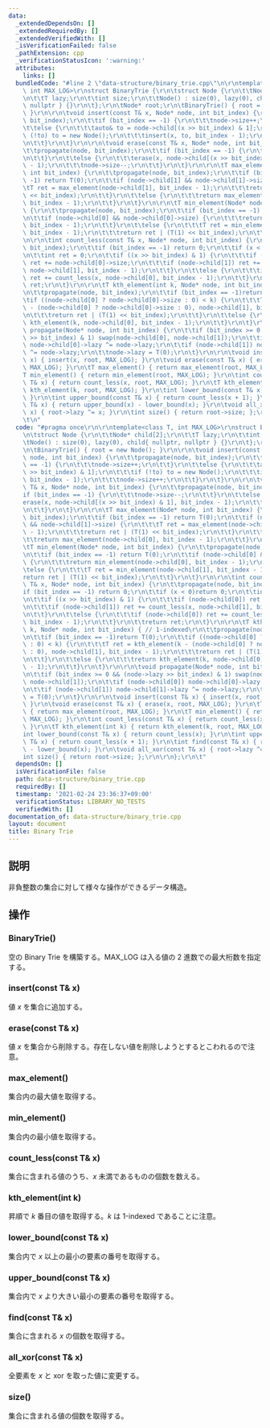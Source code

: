```yaml
---
data:
  _extendedDependsOn: []
  _extendedRequiredBy: []
  _extendedVerifiedWith: []
  _isVerificationFailed: false
  _pathExtension: cpp
  _verificationStatusIcon: ':warning:'
  attributes:
    links: []
  bundledCode: "#line 2 \"data-structure/binary_trie.cpp\"\n\r\ntemplate<class T,\
    \ int MAX_LOG>\r\nstruct BinaryTrie {\r\n\tstruct Node {\r\n\t\tNode* child[2];\r\
    \n\t\tT lazy;\r\n\t\tint size;\r\n\t\tNode() : size(0), lazy(0), child{ nullptr,\
    \ nullptr } {}\r\n\t};\r\n\tNode* root;\r\n\tBinaryTrie() { root = new Node();\
    \ }\r\n\r\n\tvoid insert(const T& x, Node* node, int bit_index) {\r\n\t\tpropagate(node,\
    \ bit_index);\r\n\t\tif (bit_index == -1) {\r\n\t\t\tnode->size++;\r\n\t\t}\r\n\
    \t\telse {\r\n\t\t\tauto& to = node->child[(x >> bit_index) & 1];\r\n\t\t\tif\
    \ (!to) to = new Node();\r\n\t\t\tinsert(x, to, bit_index - 1);\r\n\t\t\tnode->size++;\r\
    \n\t\t}\r\n\t}\r\n\r\n\tvoid erase(const T& x, Node* node, int bit_index) {\r\n\
    \t\tpropagate(node, bit_index);\r\n\t\tif (bit_index == -1) {\r\n\t\t\tnode->size--;\r\
    \n\t\t}\r\n\t\telse {\r\n\t\t\terase(x, node->child[(x >> bit_index) & 1], bit_index\
    \ - 1);\r\n\t\t\tnode->size--;\r\n\t\t}\r\n\t}\r\n\r\n\tT max_element(Node* node,\
    \ int bit_index) {\r\n\t\tpropagate(node, bit_index);\r\n\t\tif (bit_index ==\
    \ -1) return T(0);\r\n\t\tif (node->child[1] && node->child[1]->size) {\r\n\t\t\
    \tT ret = max_element(node->child[1], bit_index - 1);\r\n\t\t\treturn ret | (T(1)\
    \ << bit_index);\r\n\t\t}\r\n\t\telse {\r\n\t\t\treturn max_element(node->child[0],\
    \ bit_index - 1);\r\n\t\t}\r\n\t}\r\n\r\n\tT min_element(Node* node, int bit_index)\
    \ {\r\n\t\tpropagate(node, bit_index);\r\n\t\tif (bit_index == -1) return T(0);\r\
    \n\t\tif (node->child[0] && node->child[0]->size) {\r\n\t\t\treturn min_element(node->child[0],\
    \ bit_index - 1);\r\n\t\t}\r\n\t\telse {\r\n\t\t\tT ret = min_element(node->child[1],\
    \ bit_index - 1);\r\n\t\t\treturn ret | (T(1) << bit_index);\r\n\t\t}\r\n\t}\r\
    \n\r\n\tint count_less(const T& x, Node* node, int bit_index) {\r\n\t\tpropagate(node,\
    \ bit_index);\r\n\t\tif (bit_index == -1) return 0;\r\n\t\tif (x < 0)return 0;\r\
    \n\t\tint ret = 0;\r\n\t\tif ((x >> bit_index) & 1) {\r\n\t\t\tif (node->child[0])\
    \ ret += node->child[0]->size;\r\n\t\t\tif (node->child[1]) ret += count_less(x,\
    \ node->child[1], bit_index - 1);\r\n\t\t}\r\n\t\telse {\r\n\t\t\tif (node->child[0])\
    \ ret += count_less(x, node->child[0], bit_index - 1);\r\n\t\t}\r\n\t\treturn\
    \ ret;\r\n\t}\r\n\r\n\tT kth_element(int k, Node* node, int bit_index) { // 1-indexed\r\
    \n\t\tpropagate(node, bit_index);\r\n\t\tif (bit_index == -1)return T(0);\r\n\t\
    \tif ((node->child[0] ? node->child[0]->size : 0) < k) {\r\n\t\t\tT ret = kth_element(k\
    \ - (node->child[0] ? node->child[0]->size : 0), node->child[1], bit_index - 1);\r\
    \n\t\t\treturn ret | (T(1) << bit_index);\r\n\t\t}\r\n\t\telse {\r\n\t\t\treturn\
    \ kth_element(k, node->child[0], bit_index - 1);\r\n\t\t}\r\n\t}\r\n\r\n\tvoid\
    \ propagate(Node* node, int bit_index) {\r\n\t\tif (bit_index >= 0 && (node->lazy\
    \ >> bit_index) & 1) swap(node->child[0], node->child[1]);\r\n\t\tif (node->child[0])\
    \ node->child[0]->lazy ^= node->lazy;\r\n\t\tif (node->child[1]) node->child[1]->lazy\
    \ ^= node->lazy;\r\n\t\tnode->lazy = T(0);\r\n\t}\r\n\r\n\tvoid insert(const T&\
    \ x) { insert(x, root, MAX_LOG); }\r\n\tvoid erase(const T& x) { erase(x, root,\
    \ MAX_LOG); }\r\n\tT max_element() { return max_element(root, MAX_LOG); }\r\n\t\
    T min_element() { return min_element(root, MAX_LOG); }\r\n\tint count_less(const\
    \ T& x) { return count_less(x, root, MAX_LOG); }\r\n\tT kth_element(int k) { return\
    \ kth_element(k, root, MAX_LOG); }\r\n\tint lower_bound(const T& x) { return count_less(x);\
    \ }\r\n\tint upper_bound(const T& x) { return count_less(x + 1); }\r\n\tint find(const\
    \ T& x) { return upper_bound(x) - lower_bound(x); }\r\n\tvoid all_xor(const T&\
    \ x) { root->lazy ^= x; }\r\n\tint size() { return root->size; };\r\n\r\n};\r\n\
    \t\n"
  code: "#pragma once\r\n\r\ntemplate<class T, int MAX_LOG>\r\nstruct BinaryTrie {\r\
    \n\tstruct Node {\r\n\t\tNode* child[2];\r\n\t\tT lazy;\r\n\t\tint size;\r\n\t\
    \tNode() : size(0), lazy(0), child{ nullptr, nullptr } {}\r\n\t};\r\n\tNode* root;\r\
    \n\tBinaryTrie() { root = new Node(); }\r\n\r\n\tvoid insert(const T& x, Node*\
    \ node, int bit_index) {\r\n\t\tpropagate(node, bit_index);\r\n\t\tif (bit_index\
    \ == -1) {\r\n\t\t\tnode->size++;\r\n\t\t}\r\n\t\telse {\r\n\t\t\tauto& to = node->child[(x\
    \ >> bit_index) & 1];\r\n\t\t\tif (!to) to = new Node();\r\n\t\t\tinsert(x, to,\
    \ bit_index - 1);\r\n\t\t\tnode->size++;\r\n\t\t}\r\n\t}\r\n\r\n\tvoid erase(const\
    \ T& x, Node* node, int bit_index) {\r\n\t\tpropagate(node, bit_index);\r\n\t\t\
    if (bit_index == -1) {\r\n\t\t\tnode->size--;\r\n\t\t}\r\n\t\telse {\r\n\t\t\t\
    erase(x, node->child[(x >> bit_index) & 1], bit_index - 1);\r\n\t\t\tnode->size--;\r\
    \n\t\t}\r\n\t}\r\n\r\n\tT max_element(Node* node, int bit_index) {\r\n\t\tpropagate(node,\
    \ bit_index);\r\n\t\tif (bit_index == -1) return T(0);\r\n\t\tif (node->child[1]\
    \ && node->child[1]->size) {\r\n\t\t\tT ret = max_element(node->child[1], bit_index\
    \ - 1);\r\n\t\t\treturn ret | (T(1) << bit_index);\r\n\t\t}\r\n\t\telse {\r\n\t\
    \t\treturn max_element(node->child[0], bit_index - 1);\r\n\t\t}\r\n\t}\r\n\r\n\
    \tT min_element(Node* node, int bit_index) {\r\n\t\tpropagate(node, bit_index);\r\
    \n\t\tif (bit_index == -1) return T(0);\r\n\t\tif (node->child[0] && node->child[0]->size)\
    \ {\r\n\t\t\treturn min_element(node->child[0], bit_index - 1);\r\n\t\t}\r\n\t\
    \telse {\r\n\t\t\tT ret = min_element(node->child[1], bit_index - 1);\r\n\t\t\t\
    return ret | (T(1) << bit_index);\r\n\t\t}\r\n\t}\r\n\r\n\tint count_less(const\
    \ T& x, Node* node, int bit_index) {\r\n\t\tpropagate(node, bit_index);\r\n\t\t\
    if (bit_index == -1) return 0;\r\n\t\tif (x < 0)return 0;\r\n\t\tint ret = 0;\r\
    \n\t\tif ((x >> bit_index) & 1) {\r\n\t\t\tif (node->child[0]) ret += node->child[0]->size;\r\
    \n\t\t\tif (node->child[1]) ret += count_less(x, node->child[1], bit_index - 1);\r\
    \n\t\t}\r\n\t\telse {\r\n\t\t\tif (node->child[0]) ret += count_less(x, node->child[0],\
    \ bit_index - 1);\r\n\t\t}\r\n\t\treturn ret;\r\n\t}\r\n\r\n\tT kth_element(int\
    \ k, Node* node, int bit_index) { // 1-indexed\r\n\t\tpropagate(node, bit_index);\r\
    \n\t\tif (bit_index == -1)return T(0);\r\n\t\tif ((node->child[0] ? node->child[0]->size\
    \ : 0) < k) {\r\n\t\t\tT ret = kth_element(k - (node->child[0] ? node->child[0]->size\
    \ : 0), node->child[1], bit_index - 1);\r\n\t\t\treturn ret | (T(1) << bit_index);\r\
    \n\t\t}\r\n\t\telse {\r\n\t\t\treturn kth_element(k, node->child[0], bit_index\
    \ - 1);\r\n\t\t}\r\n\t}\r\n\r\n\tvoid propagate(Node* node, int bit_index) {\r\
    \n\t\tif (bit_index >= 0 && (node->lazy >> bit_index) & 1) swap(node->child[0],\
    \ node->child[1]);\r\n\t\tif (node->child[0]) node->child[0]->lazy ^= node->lazy;\r\
    \n\t\tif (node->child[1]) node->child[1]->lazy ^= node->lazy;\r\n\t\tnode->lazy\
    \ = T(0);\r\n\t}\r\n\r\n\tvoid insert(const T& x) { insert(x, root, MAX_LOG);\
    \ }\r\n\tvoid erase(const T& x) { erase(x, root, MAX_LOG); }\r\n\tT max_element()\
    \ { return max_element(root, MAX_LOG); }\r\n\tT min_element() { return min_element(root,\
    \ MAX_LOG); }\r\n\tint count_less(const T& x) { return count_less(x, root, MAX_LOG);\
    \ }\r\n\tT kth_element(int k) { return kth_element(k, root, MAX_LOG); }\r\n\t\
    int lower_bound(const T& x) { return count_less(x); }\r\n\tint upper_bound(const\
    \ T& x) { return count_less(x + 1); }\r\n\tint find(const T& x) { return upper_bound(x)\
    \ - lower_bound(x); }\r\n\tvoid all_xor(const T& x) { root->lazy ^= x; }\r\n\t\
    int size() { return root->size; };\r\n\r\n};\r\n\t"
  dependsOn: []
  isVerificationFile: false
  path: data-structure/binary_trie.cpp
  requiredBy: []
  timestamp: '2021-02-24 23:36:37+09:00'
  verificationStatus: LIBRARY_NO_TESTS
  verifiedWith: []
documentation_of: data-structure/binary_trie.cpp
layout: document
title: Binary Trie
---
```


## 説明
非負整数の集合に対して様々な操作ができるデータ構造。

## 操作
### BinaryTrie()
空の Binary Trie を構築する。MAX_LOG は入る値の $2$ 進数での最大桁数を指定する。
### insert(const T& x)
値 $x$ を集合に追加する。
### erase(const T& x)
値 $x$ を集合から削除する。存在しない値を削除しようとするとこわれるので注意。
### max_element()
集合内の最大値を取得する。
### min_element()
集合内の最小値を取得する。
### count_less(const T& x)
集合に含まれる値のうち、$x$ 未満であるものの個数を数える。
### kth_element(int k)
昇順で $k$ 番目の値を取得する。$k$ は 1-indexed であることに注意。
### lower_bound(const T& x)
集合内で $x$ 以上の最小の要素の番号を取得する。
### upper_bound(const T& x)
集合内で $x$ より大きい最小の要素の番号を取得する。
### find(const T& x)
集合に含まれる $x$ の個数を取得する。
### all_xor(const T& x)
全要素を $x$ と xor を取った値に変更する。
### size()
集合に含まれる値の個数を取得する。